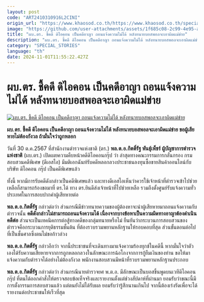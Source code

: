 ```yaml
---
layout: post
code: "ART2410310916L2CINI"
origin_url: "https://www.khaosod.co.th/https://www.khaosod.co.th/special-stories/news_9483140"
image: "https://github.com/user-attachments/assets/1f685c08-2c99-4e95-a739-f24ab81fc469"
title: "ผบ.ตร. ชี้คดี ดิไอคอน เป็นคดีอาญา ถอนแจ้งความไม่ได้ หลังทนายบอสพอลจะเอาผิดแม่ข่าย"
description: "ผบ.ตร. ชี้คดี ดิไอคอน เป็นคดีอาญา ถอนแจ้งความไม่ได้ หลังทนายบอสพอลจะเอาผิดแม่ข่าย ขอผู้เสียหายไม่ต้องกังวล ถ้ามั่นใจว่าถูกหลอก"
category: "SPECIAL_STORIES"
language: "th"
date: 2024-11-01T11:55:22.427Z
---
```


# ผบ.ตร. ชี้คดี ดิไอคอน เป็นคดีอาญา ถอนแจ้งความไม่ได้ หลังทนายบอสพอลจะเอาผิดแม่ข่าย

[![ผบ.ตร. ชี้คดี ดิไอคอน เป็นคดีอาญา ถอนแจ้งความไม่ได้ หลังทนายบอสพอลจะเอาผิดแม่ข่าย](https://www.khaosod.co.th/wpapp/uploads/2024/10/police-17.jpg "ผบ.ตร. ชี้คดี ดิไอคอน เป็นคดีอาญา ถอนแจ้งความไม่ได้ หลังทนายบอสพอลจะเอาผิดแม่ข่าย")](https://www.khaosod.co.th/wpapp/uploads/2024/10/police-17.jpg)

**ผบ.ตร. ชี้คดี ดิไอคอน เป็นคดีอาญา ถอนแจ้งความไม่ได้ หลังทนายบอสพอลจะเอาผิดแม่ข่าย ขอผู้เสียหายไม่ต้องกังวล ถ้ามั่นใจว่าถูกหลอก**

วันที่ 30 ต.ค.2567 ที่สำนักงานตำรวจแห่งชาติ (ตร.) **พล.ต.อ.กิตติ์รัฐ พันธุ์เพ็ชร์ ผู้บัญชาการตำรวจแห่งชาติ** (ผบ.ตร.) เปิดเผยความคืบหน้าคดีดิไอคอนกรุ๊ป ว่า ล่าสุดทางคณะกรรมการกลั่นกรอง กรมสอบสวนคดีพิเศษ (ดีเอสไอ) มีมติเอกฉันท์รับคดีหลอกลวงประชาชนลงทุนซื้อขายสินค้าออนไลน์กับบริษัท ดิไอคอน กรุ๊ป เป็นคดีพิเศษแล้ว

ทั้งนี้ หากมีการรับคดีดังกล่าวเป็นคดีพิเศษแล้ว และทางดีเอสไอเห็นว่าควรใช้เจ้าหน้าที่ตำรวจเข้าไปช่วยเหลือก็สามารถร้องขอมาที่ ตร.ได้ ทาง ตร.ยินดีส่งเจ้าหน้าที่ไปช่วยเหลือ รวมถึงตั้งศูนย์รับแจ้งความทั่วประเทศในการสอบปากคำผู้เสียหายต่อ

**พล.ต.อ.กิตติ์รัฐ** กล่าวต่อว่า ส่วนกรณีมีข่าวทนายความของผู้ต้องหาจะนำผู้เสียหายมาถอนแจ้งความกับตำรวจนั้น **คดีดังกล่าวไม่สามารถถอนแจ้งความได้ เนื่องจากบางข้อหาเป็นความผิดทางอาญาต้องดำเนินคดีต่อ** ส่วนจะเป็นเทคนิคการต่อสู้ทางคดีของกลุ่มทนายหรือไม่ ยืนยันว่ากระบวนการสอบสวนของตำรวจคือกระบวนการยุติธรรมชั้นต้น ที่ต้องรวบรวมพยานหลักฐานให้รอบคอบที่สุด ส่วนขั้นตอนต่อไปที่เป็นชั้นศาลซึ่งตนไม่ขอก้าวล่วง

**พล.ต.อ.กิตติ์รัฐ** กล่าวอีกว่า จากนี้ประชาชนที่จะเดินทางมาแจ้งความร้องทุกข์ในคดีนี้ หากมั่นใจว่าตัวเองได้รับความเสียหายจากการถูกหลอกลวงในลักษณะการฉ้อโกงจากการกู้ยืมเงินของท่าน ขอให้มาแจ้งความกับตำรวจได้อย่างไม่ต้องกังวล พนักงานสอบสวนมีหน้าที่รวบรวมพยานหลักฐานประกอบ

**พล.ต.อ.กิตติ์รัฐ** กล่าวต่อว่า ส่วนกรณีนายตำรวจยศ พ.ต.อ. มีลักษณะเป็นบอสขึ้นพูดบนเวทีดิไอคอน กรุ๊ป ที่ตนได้ออกคำสั่งให้ตรวจสอบข้อเท็จจริงและรายงานตั้งแต่ช่วงสัปดาห์ที่ผ่านมา ยอมรับว่าขณะนี้มีการตั้งกรรมการสอบสวนแล้ว แต่ตนยังไม่ได้รับผล ยอมรับว่ารู้สึกนานเกินไป จากนี้ต้องเร่งรัดเพื่อจะได้รายงานต่อประชาชนให้เร็วที่สุด